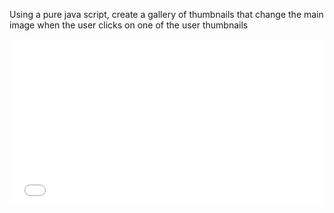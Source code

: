 Using a pure java script, create a gallery of thumbnails that change the main image when the user clicks on one of the user thumbnails

<iframe height='265' scrolling='no' title='Using a pure java script, create a gallery thumbnails' src='//codepen.io/tr36/embed/JMqRqX/?height=265&theme-id=0&default-tab=html,result&embed-version=2' frameborder='no' allowtransparency='true' allowfullscreen='true' style='width: 100%;'>See the Pen <a href='https://codepen.io/tr36/pen/JMqRqX/'>Using a pure java script, create a gallery thumbnails</a> by Onur Kaplan (<a href='https://codepen.io/tr36'>@tr36</a>) on <a href='https://codepen.io'>CodePen</a>.
</iframe>